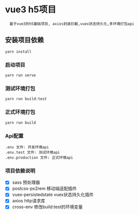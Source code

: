 # vue3 h5项目
```
  基于vue3的h5基础项目, axios封装拦截,vuex状态持久化,多环境打包api
```

## 安装项目依赖
```
yarn install
```

### 启动项目
```
yarn run serve
```

### 测试环境打包
```
yarn run build:test
```

### 正式环境打包
```
yarn run build
```

### Api配置

```
.env 文件: 开发环境api
.env.test 文件: 测试环境api
.env.production 文件: 正式环境api
```


### 项目依赖说明
- [x] sass 预处理器
- [x] postcss-px2rem 移动端适配插件
- [x] vuex-persistedstate vuex状态持久化插件
- [x] axios http请求库
- [x] cross-env 修改build:test的环境变量